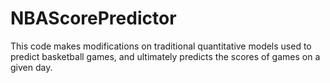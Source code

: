 NBAScorePredictor
=================
This code makes modifications on traditional quantitative models used to predict basketball games, and ultimately predicts the scores of games on a given day.
